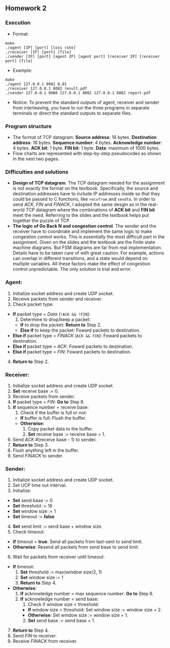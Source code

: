 ## Homework 2

### Execution

- Format:
```bash==
make
./agent [IP] [port] [loss rate]
./receiver [IP] [port] [file]
./sender [IP] [port] [agent IP] [agent port] [receiver IP] [receiver port] [file]
```
- Example:
```bash==
make
./agent 127.0.0.1 8081 0.01
./receiver 127.0.0.1 8082 result.pdf
./sender 127.0.0.1 8080 127.0.0.1 8081 127.0.0.1 8082 report.pdf
```
- Notice: To prevent the standard outputs of agent, receiver and sender from interleaving, you have to run the three programs in separate terminals or direct the standard outputs to separate files.

### Program structure

- The format of TCP datagram: __Source address__: 16 bytes. __Destination address__: 16 bytes. __Sequence number__: 4 bytes. __Acknowledge number__: 4 bytes. __ACK bit__: 1 byte. __FIN bit__: 1 byte. __Data__: maximum of 1000 bytes.
- Flow charts are represented with step-by-step pseudocodes as shown in the next two pages.

### Difficulties and solutions

- __Design of TCP datagram__. The TCP datagram needed for the assignment is not exactly the format on the textbook. Specifically, the source and destination addresses have to include IP addresses inside so that they could be passed to C functions, like `recvfrom` and `sendto`. In order to send _ACK_, _FIN_ and _FINACK_, I adopted the same desgin as in the real-world TCP datagram where the combinations of __ACK bit__ and __FIN bit__ meet the need. Referring to the slides and the textbook helps put together the puzzle of TCP.
- __The logic of Go Back N and congestion control__. The sender and the receiver have to coordinate and implement the same logic to make congestion control works. This is essentially the most difficult part in the assignment. Given on the slides and the textbook are the finite state machine diagrams. But FSM diagrams are far from real implementation. Details have to be taken care of with great caution. For example, actions can overlap in different transitions, and a state would depend on multiple variables. All these factors make the effect of congestion control unpredictable. The only solution is trial and error.

### Agent:

1. Initialize socket address and create UDP socket.
2. Receive packets from sender and receiver.
3. Check packet type:
- __If__ packet type = _Data_ (`!ACK && !FIN`):
    1. Determine to drop/keep a packet:
    - __If__ to drop the packet: __Return to__ Step 2.
    - __Else if__ to keep the packet: Foward packets to destination.
- __Else if__ packet type = _FINACK_ (`ACK && FIN`): Foward packets to destination.
- __Else if__ packet type = _ACK_: Foward packets to destination.
- __Else if__ packet type = _FIN_: Foward packets to destination.
4. __Return to__ Step 2.

### Receiver:
1. Initialize socket address and create UDP socket.
2. __Set__ receive base := 0.
3. Receive packets from sender.
4. __If__ packet type = _FIN_: __Go to__ Step 8.
5. __If__ sequence number = receive base:
    1. Check if the buffer is full or not:
    - __If__ buffer is full: Flush the buffer.
    - __Otherwise__:
        1. Copy packet data to the buffer.
        2. __Set__ receive base := receive base + 1.
6. Send _ACK_ #(receive base - 1) to sender.
7. __Return to__ Step 3.
8. Flush anything left in the buffer.
9. Send _FINACK_ to sender.

### Sender:

1. Initialize socket address and create UDP socket.
2. Set UCP time out interval.
3. Initialize:
- __Set__ send base := 0
- __Set__ threshold := 16
- __Set__ window size := 1
- __Set__ timeout := __false__
4. __Set__ send limit := send base + window size.
5. Check timeout:
- __If__ timeout = __true__: Send all packets from last-sent to send limit.
- __Otherwise__: Resend all packets from send base to send limit.
6. Wait for packets from receiver until timeout:
- __If__ timeout:
    1. __Set__ threshold := max(window size/2, 1)
    2. __Set__ window size := 1
    3. __Return to__ Step 4.
- __Otherwise__:
    1. __If__ acknowledge number = max sequence number: __Go to__ Step 8.
    2. __If__ acknowledge number = send base:
        1. Check if window size < threshold:
        - __If__ window size < threshold: Set window size := window size × 2.
        - __Otherwise__: Set window size := window size + 1.
        2. __Set__ send base := send base + 1.
7. __Return to__ Step 4.
8. Send _FIN_ to receiver.
9. Receive _FINACK_ from receiver.
